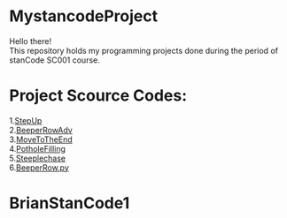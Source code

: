 # MystancodeProject
#### 
Hello there!\
This repository holds my programming projects done during the period of stanCode SC001 course.
# Project Scource Codes:
####
1.[StepUp](link)\
2.[BeeperRowAdv](link)\
3.[MoveToTheEnd](link)\
4.[PotholeFilling](link)\
5.[Steeplechase](link)\
6.[BeeperRow.py](link)

# BrianStanCode1
